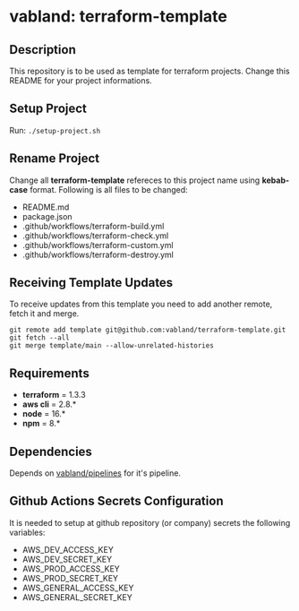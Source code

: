 # vabland: terraform-template

## Description
This repository is to be used as template for terraform projects.
Change this README for your project informations.

## Setup Project
Run: `./setup-project.sh`

## Rename Project
Change all **terraform-template** refereces to this project name using **kebab-case** format.
Following is all files to be changed:
- README.md
- package.json
- .github/workflows/terraform-build.yml
- .github/workflows/terraform-check.yml
- .github/workflows/terraform-custom.yml
- .github/workflows/terraform-destroy.yml
  
## Receiving Template Updates

To receive updates from this template you need to add another remote, fetch it and merge.
```
git remote add template git@github.com:vabland/terraform-template.git
git fetch --all
git merge template/main --allow-unrelated-histories
```

## Requirements

- **terraform** = 1.3.3
- **aws cli** = 2.8.*
- **node** = 16.*
- **npm** = 8.*

## Dependencies

Depends on [vabland/pipelines](https://github.com/vabland/pipelines) for it's pipeline.

## Github Actions Secrets Configuration

It is needed to setup at github repository (or company) secrets the following variables:
- AWS_DEV_ACCESS_KEY
- AWS_DEV_SECRET_KEY
- AWS_PROD_ACCESS_KEY
- AWS_PROD_SECRET_KEY
- AWS_GENERAL_ACCESS_KEY
- AWS_GENERAL_SECRET_KEY